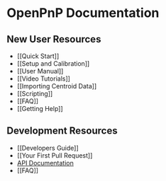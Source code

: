 # OpenPnP Documentation

## New User Resources
* [[Quick Start]]
* [[Setup and Calibration]]
* [[User Manual]]
* [[Video Tutorials]]
* [[Importing Centroid Data]]
* [[Scripting]]
* [[FAQ]]
* [[Getting Help]]

## Development Resources
* [[Developers Guide]]
* [[Your First Pull Request]]
* [API Documentation](http://openpnp.org/api)
* [[FAQ]]
